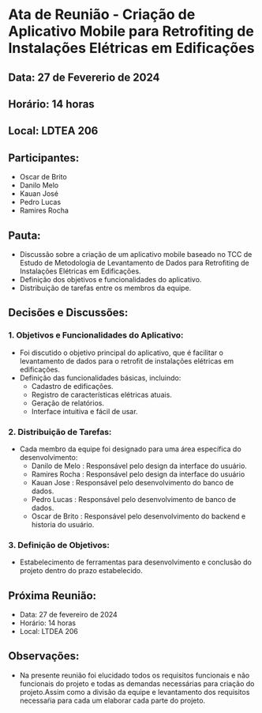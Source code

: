 # Ata de Reunião - Criação de Aplicativo Mobile para Retrofiting de Instalações Elétricas em Edificações

## Data: 27 de Fevererio de 2024
## Horário: 14 horas
## Local: LDTEA 206

## Participantes:
- Oscar de Brito
- Danilo Melo
- Kauan José
- Pedro Lucas
- Ramires Rocha

## Pauta:
- Discussão sobre a criação de um aplicativo mobile baseado no TCC de Estudo de Metodologia de Levantamento de Dados para Retrofiting de Instalações Elétricas em Edificações.
- Definição dos objetivos e funcionalidades do aplicativo.
- Distribuição de tarefas entre os membros da equipe.

## Decisões e Discussões:

### 1. Objetivos e Funcionalidades do Aplicativo:
- Foi discutido o objetivo principal do aplicativo, que é facilitar o levantamento de dados para o retrofit de instalações elétricas em edificações.
- Definição das funcionalidades básicas, incluindo:
  - Cadastro de edificações.
  - Registro de características elétricas atuais.
  - Geração de relatórios.
  - Interface intuitiva e fácil de usar.

### 2. Distribuição de Tarefas:
- Cada membro da equipe foi designado para uma área específica do desenvolvimento:
  - Danilo de Melo : Responsável pelo design da interface do usuário.
  - Ramires Rocha  : Responsável pelo design da interface do usuário
  - Kauan Jose :     Responsável pelo desenvolvimento do banco de dados.
  - Pedro Lucas : Responsável pelo desenvolvimento de banco de dados.
  - Oscar de Brito : Responsável pelo desenvolvimento do backend e historia do usuário.

### 3. Definição de Objetivos:
- Estabelecimento de ferramentas para desenvolvimento e conclusão do projeto dentro do prazo estabelecido.

## Próxima Reunião:
- Data: 27 de fevereiro de 2024
- Horário: 14 horas
- Local: LTDEA 206

## Observações:
- Na presente reunião foi elucidado todos os requisitos funcionais e não funcionais do projeto e todas as demandas necessárias para criação do projeto.Assim como a divisão da equipe e levantamento dos requisitos necessaŕia para cada um elaborar  cada parte do projeto.



